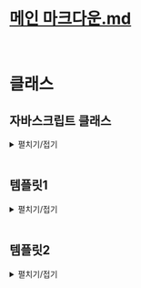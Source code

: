 # [메인 마크다운.md](README.md)
<br>


# 클래스

## 자바스크립트 클래스
<details>
<summary>펼치기/접기</summary>
<br>

자바스크립트로 개발하다보면 객체를 이용해서 실세계에 존재하는 어떤 사물이나 사람을 표현하는 경우가 꽤 많다.  
예를들어 학생들을 관리하는 프로그램을 만들어야 된다면, 일단 학생을 표현하는 객체를 만들어야 한다.  

### 예제) 학생 관리 프로그램
studentA 객체를 선언하고, name, grade, age 프로퍼티로 구성한 뒤 메소드를 추가해본다.  
공부 기능을 하는 메소드 study와 자기소개 기능을 하는 introduce 메소드를 각각 정의한다.  
  ```js
  let studentA = {
    name: '유혁',
    grade: 'A+',
    age: 34,
    study() {
      console.log("열심히 공부함.")
    },
    introduce() {
      console.log("안녕하세요!")
    }
  }
  ```
만약 학생 한명이 더 필요하다면 studentA 객체를 복사하여 객체 이름을 studentB로 변경하고 name과 grade등의 속성의 값을 변경한다.  
이때 이 studentA와 studentB는 둘 다 똑같이 어떤 학생 한명을 표현하는 객체들이다.  
그래서 두 객체는 name과 grade, age 등의 프로퍼티와 메소드 구성이 같고, 값만 다르다.  
두 객체의 형식이 같은것이다.  
  ```js
  let studentB = {
    name: '혁유',
    grade: 'F',
    age: 31,
    study() {
      console.log("열심히 공부함.")
    },
    introduce() {
      console.log("안녕하세요!")
    }
  }
  ```
이렇게 동일한 형식, 동일한 모양의 객체를 여러개 만들어야 한다면, 어쩔 수 없이 위와같이 중복코드가 발생하게 된다.  
현재 코드상에서는 2명밖에 없어서 괜찮긴 하지만, 해당 프로그램을 실제 학교에서 사용하려면 수십명, 많게는 수백명까지 학생 객체를 만들어야 한다.  
따라서 위와같이 구현하게되면 굉장히 불편해진다.  
이럴때 바로 자바스크립트의 클래스를 활용하면 좋다.  
클래스는 이렇게 똑같이 생긴, 똑같은 모양의 객체를 마치 공장에서 찍어내듯이 단 한줄로 간단하게 만들 수 있도록 도와주는 좋은 문법이다.  
쉽게 말하면 객체를 만들어내는 틀 이라는 것이다.  
비유하자면 객체가 붕어빵이라면, 클래스는 붕어빵 기계정도로 비유해 볼 수 있을것 같다.  

#### 클래스 활용1)
클래스의 이름을 정할 때 앞글자는 대문자로 하는 파스칼 표기법을 사용한다.  
클래스를 선언했다면 클래스 내부에 필드를 구성한다.  
필드란 해당 클래스가 만들어 낼 객체 프로퍼티를 의미하는 것이다.  
클래스는 객체를 찍어내는 붕어빵 기계라고 했다. 그래서 어떤 모양의 객체를 찍어낼지 필드에 정의해주면 되는것이다.  
studnetA와 studentB 객체에 정의된 name과 grade, age프로퍼티를 클래스에서 필드로 설정한다.  
이렇게 필드로 설정하면 Student 클래스가 만들어내는 객체는 이제 다 name과 grade, age라는 프로퍼티를 갖게 되는 것이다.  
  ```js
  class Studnet {

    /* 1. 필드 정의 */
    #name; // js에서 private 접근제한
    grade;
    age;
  }
  ```
필드를 선언했다면, 다음으로 할 일은 생성자를 만들어 줘야 한다.  
생성자란, 해당 클래스를 호출하면, 그러니까 Student 클래스를 이용해서 새로운 객체를 만들도록 호출하면 실제로 객체를 생성하는 역할을 하는 메소드이다.  
메소드 형태를 가지며 `constructor() {}` 와 같은 문법으로 정의한다.  
생성자가 실제로 객체를 만들기 위해서는 매개변수를 통해 이 필드에 해당하는 지금 만들 객체의 name과 grade, age 필드들 어떻게 초기화 할 것인지 정의해야한다.

`this.필드명 = 매개변수` 형태로 생성자 블록 내에 선언해주는데 이때 this는 해당 클래스가 현재 만들고 있는 객체이다.  
즉, 만약 `this.name = name`이라면 지금 생성하고 있는 객체의 name 프로퍼티 값을 매개변수 name에 저장된 값으로 할당해주는것이다.  

  ```js
  class Studnet {

    /* 1. 필드 정의 */
    #name; // js에서 private 접근제한
    grade;
    age;

    /* 2. 생성자 정의 */
    constructor(name, grade, age) {
      this.#name = name;
      this.grade = grade;
      this.age = age;
    }
  }
  ```

필드를 선언했다면, 다음으로 할 일은 생성자를 만들어 줘야 한다.  
생성자란, 해당 클래스를 호출하면, 그러니까 Student 클래스를 이용해서 새로운 객체를 만들도록 호출하면 실제로 객체를 생성하는 역할을 하는 메소드이다.  
메소드 형태를 가지며 `constructor() {}` 와 같은 문법으로 정의한다.  
생성자가 실제로 객체를 만들기 위해서는 매개변수를 통해 이 필드에 해당하는 지금 만들 객체의 name과 grade, age 필드들 어떻게 초기화 할 것인지 정의해야한다.

`this.필드명 = 매개변수` 형태로 생성자 블록 내에 선언해주는데 이때 this는 해당 클래스가 현재 만들고 있는 객체이다.  
즉, 만약 `this.name = name`이라면 지금 생성하고 있는 객체의 name 프로퍼티 값을 매개변수 name에 저장된 값으로 할당해주는것이다.  

생성자까지 정의를 한다면, 실제로 Student 클래스가 학생 객체를 마치 공장처럼 찍어낼 수 있는 상태가 된것이다.  
실제 클래스를 활용하여 객체를 만들어본다.  
아래와 같이 new 키워드를 통해 클래스명()으로 생성자를 호출한다.  
이때 매개변수로 생성자에 적혀있는 매개변수 순서와 맞춰 초기화 할 값을 세팅한다.
  ```js
  let studnetC = new Studnet('유혁', 'S+', 33)
  console.log(studnetC) // Student {name: '유혁', 'S+', 33}
  ```
클래스를 호출해서 객체를 생성할 때에는 new라는 키워드를 붙혀준다.  
여기서 new라는 의미는 새로운 객체를 만들라는 의미로 해석할 수 있다.  
그리고 new 뒤에 클래스 이름을 명시하고 마치 함수를 호출하듯 소괄호를 열어 인수를 전달하게 되면 실제로는 클래스에 있는 생성자constructor를 호출하게 되는것이다.  
new 뒤에 클래스이름을 적고 소괄호를 열면 생성자가 호출된다고 이해하면된다.  
그리고 인수로 전달된 값들은 생성자의 매개변수로 전달된 뒤, 필드에 초기화 할당됨으로써 객체의 각 프로퍼티에 설정되는것이다.  
터미널에서 `node src/Chapter0.js` 를 실행하면 Student {name: '유혁', 'S+', 33}를 출력하게된다.  
참고로 클래스를 이용해서 만든 객체는 인스턴스 라고 부른다.  
Studnet 클래스를 이용해서 만들었기 때문에 Studnet 인스턴스 라고 부를 수 있다.  

##### Studnet 클래스 메소드 정의
객체에 메소드를 정의하는것과 동일하게 정의하면 된다.  
이렇게 만들어주면 Studnet 클래스로 만들어지지는 객체 인스턴스들은 다 study와 introduce 같은 메소드를 갖게 된다.  
그렇기 때문에 studentD도 study라는 메소드와 introduce 라는 메소드를 호출할 수 있게 된다.  

  ```js
  class Studnet {

    /* 1. 필드 정의 */
    name;
    grade;
    age;

    /* 2. 생성자 정의 */
    constructor(name, grade, age) {
      this.name = name;
      this.grade = grade;
      this.age = age;
    }

    /* 3. 메소드 정의 */
    study() {
      console.log("열심히 공부함.")
    }

    introduce() {
      console.log("안녕하세요!")
    }

  }

  let studnetD = new Studnet('유혁', 'S+', 33)

  /* node src/chapter0.js */
  console.log(studnetD) // Student {name: '유혁', 'S+', 33} 출력
  studnetD.study() // 열심히공부 함. 출력
  studnetD.introduce() // 안녕하세요! 출력
  ```
주의할 점은 객체 메소드를 정의할 때에는 각각이 프로퍼티로 취급되기 때문에 콤마(쉼표)를 통해 구분하였으나, 클래스 안에서 필드나 메소드를 정의할 때는 쉼표로 구분하지 않는다.  

##### 클래스 내 this 활용 - introduce 호출시 자신의 이름을 출력하도록 변경
this를 클래스의 메소드 내에서 이용하면 현재 객체의 프로퍼티의 값들을 가져와서 메소드에 사용할 수 있다. 
  ```js
  class Studnet {

    /* 1. 필드 정의 */
    name; // js에서 private 접근제한
    grade;
    age;

    /* 2. 생성자 정의 */
    constructor(name, grade, age) {
      this.name = name;
      this.grade = grade;
      this.age = age;
    }

    /* 3. 메소드 정의 */
    study() {
      console.log("열심히 공부함.")
    }

    introduce() {
      console.log(`안녕하세요 ${this.name} 입니다!`)
    }

  }

  let studnetE = new Studnet('유혁', 'S+', 33)

  /* node src/chapter0.js */
  studnetE.introduce() // 안녕하세요 유혁 입니다! 출력

  let studnetF = new Studnet('홍길동', 'S+', 33)
  /* node src/chapter0.js */
  studnetF.introduce() // 안녕하세요 유혁 입니다! 출력
  ```

#### 클래스 상속
1. Student 학생 클래스를 좀 더 세분화한 학생인데 개발도 하는 학생 개발자 클래스를 정의해본다.
  ```js
  class StudentDeveloper {
    /* Student 클래스 필드 복사 */
    name;
    grade;
    age;
    /* StudentDeveloper 클래스만을 위한 특별한 필드 추가 */
    favoriteSkill;
    constructor(name, grade, age, favoriteSkill) {
      this.name = name;
      this.grade = grade;
      this.age = age;
      this.favoriteSkill = favoriteSkill;
    }
    study() {
      console.log("열심히 공부함.")
    }
    introduce() {
      console.log(`안녕하세요 ${this.name} 입니다!`)
    }
    /* StudentDeveloper 클래스만을 위한 특별한 메소드 추가 */
    programming() {
      console.log(`${this.favoriteSkill}로 프로그래밍 함`)
    }
  }
  ```
2. StudentDeveloper 인스턴스를 생성함과 동시에 필드를 초기화해준다.  
  ```js
  const studentDeveloper = new StudentDeveloper('유혁', 'B+', 31, 'JAVA');
  ```
3. 학생 개발자 객체 출력
  ```js
  console.log(studentDeveloper);
  ```
  ```
  StudentDeveloper {
    name: '유혁',
    grade: 'B+',
    age: 31,
    favoriteSkill: 'JAVA',
  }
  ```
4. programming() 메소드 호출
  ```js
  studentDeveloper.programming();
  ```
  ```
  JAVA로 프로그래밍 함
  ```
이렇게 구현을 완료하고 다시 StudentDeveloper클래스와 Student클래스를 비교해 보면 중복되는 부분들이 많다.  
만약 이런 학생 개발자 처럼 Student클래스의 파생 클래스들이 계속 생성되어야 된다면, 동일한 필드, 동일한 생성자 코드, 동일한 메소드를 계속 만들어야 될 것이다.  
바로 이때 클래스의 상속 기능을 이용하면된다.  
이전 타입스크립트 인터페이스를 공부할 때 확장을 배운적이 있다.  
그리고 그 확장이 다른 말로 상속이라고 정의했었다.  
인터페이스의 확장(상속)과 같다.  
StudentDeveloper 뒤에 extends 키워드를 추가하고, Student 클래스명을 `class StudentDeveloper extends Student {}`와 같이 작성할 경우 StudentDeveloper 클래스가 Student 클래스를 확장, 상속 받게 된다.  
StudentDeveloper 클래스에는 Student 클래스에 있던 name, grade, age 필드와 study, introduce 메소드를 물려받게 된다.  
클래스 선언 블록 내부에는, StudentDeveloper만 고유하게 갖는 favoriteSkill필드와 programming메소드만 선언하고, 주의할 문법으로는 생성자(constructor)의 부모 필드의 경우 super 메소드를 호출하여 초기화해준다.  
StudentDeveloper클래스 생성자 내부에서 super 메소드를 호출함으로써 상속하는 Student클래스의 필드들을 초기화하게 된다.  
- src/index.js
  ```js
  class StudentDeveloper extends Student {
    favoriteSkill;
    constructor(name, grade, age, favoriteSkill) {
      super(name, grade, age) // 부모 클래스 Student 초기화
      this.favoriteSkill = favoriteSkill;
    }
    programming() {
      console.log(`${this.favoriteSkill}로 프로그래밍 함`)
    }
  }
  ```

  ### 번외) 생성자 함수
  <details>
  <summary>펼치기/접기</summary>
  <br>

  #### ES5 이하 객체 생성 방식.
  클래스 문법이 공식적으로 지원되기 전, new 연산자를 인스턴스 생성을 통해 객체를 만드는 방법은 생성자 함수를 통해 구현이 가능했다.  
  - src/index.js
    ```js
    function Student(name, grade, age) {
      this.name = name;
      this.grade = grade;
      this.age = grade;
      this.study = function() {
        console.log("열심히 공부함.")
      }
      this.introduce = function() {
        console.log("안녕하세요!")
      }
    }

    let studentD = new Student();
    let studentE = new Student();
    console.log(studentC.study === studentD.study) // false: 각 객체마다 새로운 메소드가 생성됨.
    ```
  클래스 문법과는 다르게 객체 내부에 메소드를 직접 정의하면, 객체를 생성할 때 마다 새로운 메소드가 생성되게 된다.

  #### 메소드를 프로토타입으로 등록
  - src/index.js
    ```js
    function Student(name, grade, age) {
      this.name = name;
      this.grade = grade;
      this.age = grade;
    }
    /* 프로토타입으로 등록 */
    this.prototype.study = function() {
      console.log("열심히 공부함.")
    }
    this.prototype.introduce = function() {
      console.log("안녕하세요!")
    }
    let studentF = new Student();
    let studentG = new Student();
    console.log(studentE.study === studentF.study) // true: 각 객체가 동일한 prototype 메소드를 호출.
    ```
    위와 같이 메소드를 생성자 함수 외부에서 프로토타입으로 등록할 경우, 전역으로 등록되는 개념이기 때문에 각 객체가 동일한 prototype 메소드를 호출하게 된다.  

    ***클래스 문법에서 정의된 메소드는 기본적으로 prototype 메소드로 정의된다***

  </details>
  <br>

  ### 번외2) 생성자 함수 상속
  <details>
  <summary>펼치기/접기</summary>
  <br>

  아래와 같이 구현한다.  
  - src/index.js
    ```js 
    /* 
    생성자 함수 상속
    */
    function Student(name, grade, age) {
      this.name = name;
      this.grade = grade;
      this.age = age;
    }
    /* 프로토타입으로 등록 */
    this.prototype.study = function() {
      console.log("열심히 공부함.")
    }
    this.prototype.introduce = function() {
      console.log("안녕하세요!")
    }

    function StudentDeveloper(name, grade, age, favoriteSkill) {
      Student.call(this, name, grade, age); // class의 super(name, grage, age)와 같음.
      this.favoriteSkill = favoriteSkill;
    }

    /* prototype 상속 - 자식 프로토타입 생성자가 부모를 가리키게 되는 이슈 발생 */
    StudentDeveloper.prototype = Object.create(Student.prototype)

    /* 생성자만 다시 자신것으로 변경 - 메소드만 상속, 생성자는 고유하게 */
    StudentDeveloper.prototype.constructor = StudentDeveloper;

    this.prototype.programming = function () {
      console.log(`${this.favoriteSkill}로 프로그래밍 함`)
    }

    const studentDeveloper = new StudentDeveloper('유혁', 'B+', 31, 'JAVA');
    console.log(studentDeveloper);
    studentDeveloper.study(); // 부모 메소드 호출
    studentDeveloper.programming(); // 자식 메소드 호출
    ```

    여기서 핵심은 3가지이다.
    1. 자식 객체 생성자 함수 블록 내에서 `Student.call(this, ...arg);`을 호출하여 첫번째 매개변수에 this를, 나머지 매개변수에 부모 클래스의 필드를 초기화 하는 인자를 넣어준다.  
    이 행위는 Class에서 상속받은 뒤 생성자를 통해 초기화할 때, 부모 클래스의 생성자인 super를 호출하여 부모클래스 필드를 초기화하는것과 동일한 행위이다.  
    2. `자식객체생성자함수명.prototype = Object.create(부모객체생성자함수명.prototype);` 문법의 경우 부모 프로토타입을 자식 프로토타입으로 상속받는것을 말한다.  
    그러나 이 경우 자식 프로토타입 생성자가 부모를 가리키게 되는 이슈 발생하게 된다. (코드만 봐도 그렇게 될거처럼 보인다.)  
    3. 위 문제를 해결하기 위해 `자식객체생성자함수명.prototype.constructor = 부모객체생성자함수명;` 코드를 통해 생성자만 다시 자신의 것으로 변경해줘야 한다.  
    생성자를 자기자신으로 돌리되, 함수만 이전하는것이다.
  </details>  
  <br>

  ### 번외3) 클래스 필드 private 접근 제한
  <details>
  <summary>펼치기/접기</summary>
  <br>

  타입스크립트에서는 기본적으로 private 접근지정자 키워드를 지원하지만 자바스크립트에서는 해당 키워드를 지원하지 않는다.  
  자바스크립트에서 private 접근지정을 설정하는 특별한 문법이 있는데 바로 필드 앞에 #을 붙히는것이다.
  객체 생성 후 해당 필드에 접근할 경우 오류가 출력되며 접근이 불가능해진다.
  - src/index.js
    ```js
    class Studnet {

      /* 1. 필드 정의 */
      #name; // js에서 private 접근제한

      /* 2. 생성자 정의 */
      constructor(name, grade, age) {
        this.#name = name;
      }
    }
    let studnetP = new Studnet('유혁', 'S+', 33)
    studnetP.#name = 3; // [Error] Property '#name' is not accessible outside class 'Studnet' because it has a private identifier.ts(18013)
    ```
  </details>
  <br>

</details>
<br>

## 템플릿1
<details>
<summary>펼치기/접기</summary>
<br>

</details>
<br>

## 템플릿2
<details>
<summary>펼치기/접기</summary>
<br>

  ### 템플릿
  <details>
  <summary>펼치기/접기</summary>
  <br>

  </details>
  <br>

  ### 템플릿
  <details>
  <summary>펼치기/접기</summary>
  <br>

  </details>
  <br>

</details>
<br>
